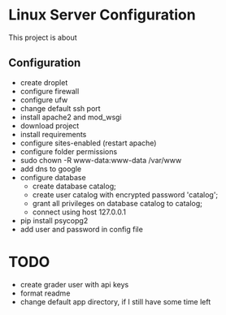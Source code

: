 # Linux Server Configuration
This project is about  

## Configuration

  - create droplet
  - configure firewall
  - configure ufw
  - change default ssh port
  - install apache2 and mod_wsgi
  - download project
  - install requirements
  - configure sites-enabled (restart apache)
  - configure folder permissions
  - sudo chown -R www-data:www-data /var/www
  - add dns to google
  - configure database
    - create database catalog;
    - create user catalog with encrypted password 'catalog';
    - grant all privileges on database catalog to catalog;
    - connect using host 127.0.0.1
  - pip install psycopg2
  - add user and password in config file
# TODO  
  - create grader user with api keys
  - format readme
  - change default app directory, if I still have some time left